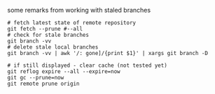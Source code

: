 

some remarks from working with staled branches

```shell
# fetch latest state of remote repository
git fetch --prune #--all
# check for stale branches
git branch -vv
# delete stale local branches
git branch -vv | awk '/: gone]/{print $1}' | xargs git branch -D

# if still displayed - clear cache (not tested yet)
git reflog expire --all --expire=now 
git gc --prune=now 
git remote prune origin
```